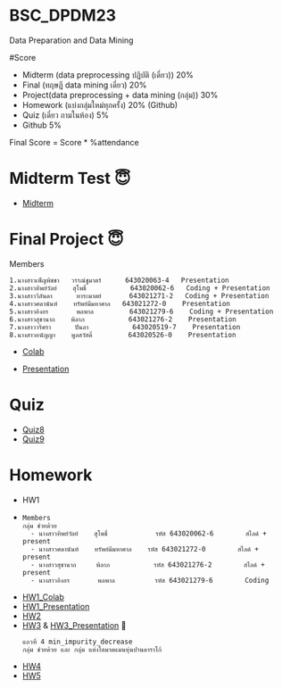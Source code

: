 # BSC_DPDM23
Data Preparation and Data Mining

#Score
- Midterm (data preprocessing ปฏิบัติ (เดี่ยว)) 20% 
- Final (ทฤษฎี data mining เดี่ยว) 20%
- Project(data preprocessing + data mining (กลุ่ม)) 30%
- Homework (แบ่งกลุ่มใหม่ทุกครั้ง) 20% (Github)
- Quiz (เดี่ยว ถามในห้อง) 5%
- Github 5%
  
Final Score = Score * %attendance

# Midterm Test 😇
- [Midterm](https://colab.research.google.com/github/Aingon14/BSC_DPDM23/blob/main/midterm_bscdpdm23.ipynb)
  
# Final Project 😇
  Members
```
1.นางสาวเพ็ญพิชชา   วรรณ์ชูมาตร์      643020063-4   Presentation
2.นางสาวทิพย์วัลย์    สุโพธิ์           643020062-6   Coding + Presentation
3.นางสาววิลันดา      ทาระมาตย์       643021271-2   Coding + Presentation
4.นางสาวศดานันท์    ทรัพย์มีมหาศาล   643021272-0    Presentation
5.นางสาวอิงอร       พลพาล         643021279-6    Coding + Presentation
6.นางสาวสุชานาถ    พิลาภ           643021276-2    Presentation
7.นางสาววริศรา      ปันลา           643020519-7    Presentation
8.นางสาวอนัญญา    พูลสวัสดิ์         643020526-0    Presentation
```
- [Colab](https://colab.research.google.com/github/Aingon14/BSC_DPDM23/blob/main/Group_project_final.ipynb#scrollTo=cgPvSXhZDltQ)

- [Presentation](https://drive.google.com/file/d/1eIFWaTP1ovgzeZJdFsz6vnjL4lKobZ9X/view?usp=sharing)

# Quiz
- [Quiz8](https://colab.research.google.com/github/Aingon14/BSC_DPDM23/blob/main/Quiz8.ipynb)
- [Quiz9](https://colab.research.google.com/github/Aingon14/BSC_DPDM23/blob/main/Quiz9.ipynb)

# Homework
- HW1
- ```
  Members
  กลุ่ม ช่วยด้วย
    - นางสาวทิพย์วัลย์    สุโพธิ์            รหัส 643020062-6        สไลด์ + present
    - นางสาวศดานันท์    ทรัพย์มีมหาศาล    รหัส 643021272-0        สไลด์ + present
    - นางสาวสุชานาถ     พิลาภ           รหัส 643021276-2        สไลด์ + present
    - นางสาวอิงอร       พลพาล          รหัส 643021279-6        Coding
  ```
- [HW1_Colab](https://colab.research.google.com/github/Aingon14/BSC_DPDM23/blob/main/Frequent_Patterns_HW1.ipynb#scrollTo=GVZiBRvXeK80)
- [HW1_Presentation](https://drive.google.com/file/d/1DRoCRGPNx_HteuV6oekoBAz36JpcOqEZ/view)
- [HW2](https://colab.research.google.com/github/Aingon14/BSC_DPDM23/blob/main/HW2.ipynb#scrollTo=-wnwh04q_xMU)
- [HW3](https://colab.research.google.com/github/Aingon14/BSC_DPDM23/blob/main/HW3.ipynb) & [HW3_Presentation](https://drive.google.com/file/d/1gIud2qjTK1RzrV5aftVV13s85EG6GhpS/view?usp=sharing) 🌳
  ```
  แถวที่ 4 min_impurity_decrease
  กลุ่ม ช่วยด้วย และ กลุ่ม แต่งโตมาดแมนหุ่นปานดาราโก้
  ```
- [HW4](https://github.com/Aingon14/BSC_DPDM23/blob/main/Decesion_tree_min_impurity_decrease.pdf)
- [HW5](https://github.com/Aingon14/BSC_DPDM23/blob/main/HW5_%E0%B8%AD%E0%B8%B4%E0%B8%87%E0%B8%AD%E0%B8%A3.pdf)
